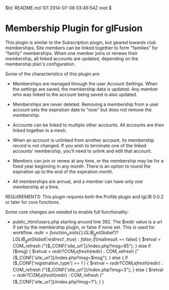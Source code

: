 $Id: README.md 101 2014-07-08 03:46:54Z root $

Membership Plugin for glFusion
==============================

This plugin is similar to the Subscription plugin, but geared towards club
memberships. Site members can be linked together to form "families" for
"family" memberships.  When one member joins or renews their membership, all
linked accounts are updated, depending on the membership plan's configuration.

Some of the characteristics of this plugin are:
- Memberships are managed through the user Account Settings.  When the
    settings are saved, the membership data is updated.  Any member who was
    linked to the account being saved is also updated.

- Memberships are never deleted.  Removing a membership from a user account
    sets the expiration date to "now" but does not remove the membership.

- Accounts can be linked to multiple other accounts. All accounts are then
    linked together in a mesh.

- When an account is unlinked from another account, its membership record is
    not changed. If you wish to terminate one of the linked accounts'
    membership, you'll need to unlink and edit that account.

- Members can join or renew at any time, or the membership may be for a fixed
    year beginning in any month.  There is an option to round the expiration
    up to the end of the expiration month.

- All memberships are annual, and a member can have only one membership at
    a time.

REQUIREMENTS:
This plugin requires both the Profile plugin and lgLIB 0.0.2 or later for core functions.

Some core changes are needed to enable full functionality:
-  public_html/users.php starting around line 392. The $redir value is a url
    if set by the membership plugin, or false if none set. This is used for
    workflow.
        $redir = function_exists('LGLIB_getGlobal') ? LGLIB_getGlobal('redirect', true) : false;
        if ($mailresult == false) {
            $retval = COM_refresh ("{$_CONF['site_url']}/index.php?msg=85");
        } else if ($msg) {
            $retval = $redir ? COM_refresh($redir) : COM_refresh ("{$_CONF['site_url']}/index.php?msg=$msg");
        } else {
            if ($_CONF['registration_type'] == 1 ) {
                $retval = $redir ? COM_refresh($redir) : COM_refresh ("{$_CONF['site_url']}/index.php?msg=3");
            } else {
                $retval = $redir ? COM_refresh($redir) : COM_refresh ("{$_CONF['site_url']}/index.php?msg=1");
            }
        }

